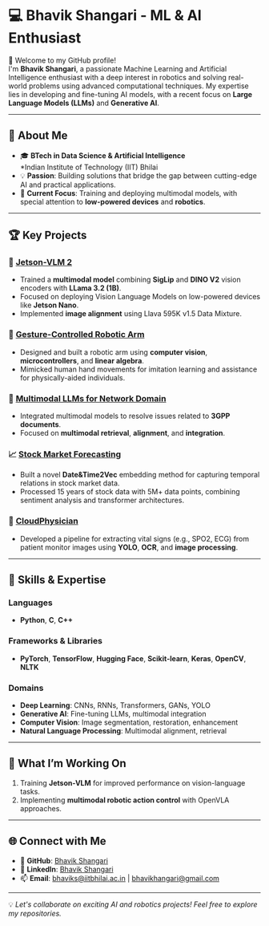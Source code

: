# 💻 Bhavik Shangari - ML & AI Enthusiast

🌟 Welcome to my GitHub profile!  
I'm **Bhavik Shangari**, a passionate Machine Learning and Artificial Intelligence enthusiast with a deep interest in robotics and solving real-world problems using advanced computational techniques. My expertise lies in developing and fine-tuning AI models, with a recent focus on **Large Language Models (LLMs)** and **Generative AI**.

---

## 📖 About Me
- 🎓 **BTech in Data Science & Artificial Intelligence**  
  *Indian Institute of Technology (IIT) Bhilai
- 💡 **Passion**: Building solutions that bridge the gap between cutting-edge AI and practical applications.
- 🔬 **Current Focus**: Training and deploying multimodal models, with special attention to **low-powered devices** and **robotics**.

---

## 🏆 Key Projects

### 🚀 [Jetson-VLM 2](https://github.com/BhavikShangari/Jetson-VLM)
- Trained a **multimodal model** combining **SigLip** and **DINO V2** vision encoders with **LLama 3.2 (1B)**.
- Focused on deploying Vision Language Models on low-powered devices like **Jetson Nano**.
- Implemented **image alignment** using Llava 595K v1.5 Data Mixture.

### 🤖 [Gesture-Controlled Robotic Arm](https://github.com/BhavikShangari/Gesture-Controlled-Robotic-Arm)
- Designed and built a robotic arm using **computer vision**, **microcontrollers**, and **linear algebra**.
- Mimicked human hand movements for imitation learning and assistance for physically-aided individuals.

### 🧠 [Multimodal LLMs for Network Domain](https://github.com/BhavikShangari)
- Integrated multimodal models to resolve issues related to **3GPP documents**.
- Focused on **multimodal retrieval**, **alignment**, and **integration**.

### 📈 [Stock Market Forecasting](https://github.com/BhavikShangari/DS250_Project)
- Built a novel **Date&Time2Vec** embedding method for capturing temporal relations in stock market data.
- Processed 15 years of stock data with 5M+ data points, combining sentiment analysis and transformer architectures.

### 🏥 [CloudPhysician](https://github.com/BhavikShangari/Cloudphysician)
- Developed a pipeline for extracting vital signs (e.g., SPO2, ECG) from patient monitor images using **YOLO**, **OCR**, and **image processing**.

---


## 🔧 Skills & Expertise

### Languages
- **Python**, **C**, **C++**

### Frameworks & Libraries
- **PyTorch**, **TensorFlow**, **Hugging Face**, **Scikit-learn**, **Keras**, **OpenCV**, **NLTK**

### Domains
- **Deep Learning**: CNNs, RNNs, Transformers, GANs, YOLO
- **Generative AI**: Fine-tuning LLMs, multimodal integration
- **Computer Vision**: Image segmentation, restoration, enhancement
- **Natural Language Processing**: Multimodal alignment, retrieval

---

## 🎯 What I’m Working On
1. Training **Jetson-VLM** for improved performance on vision-language tasks.
2. Implementing **multimodal robotic action control** with OpenVLA approaches.

---

## 🌐 Connect with Me
- 🐙 **GitHub**: [Bhavik Shangari](https://github.com/BhavikShangari)
- 💼 **LinkedIn**: [Bhavik Shangari](https://www.linkedin.com/in/bhavik-shangari-416b0324a/)
- 📫 **Email**: bhaviks@iitbhilai.ac.in | bhavikhangari@gmail.com

---

💡 *Let's collaborate on exciting AI and robotics projects! Feel free to explore my repositories.*
